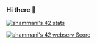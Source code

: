### Hi there 👋
[![ahammani's 42 stats](https://badge42.vercel.app/api/v2/cl8fydmkk00500gmeym4phwev/stats?cursusId=21&coalitionId=78)](https://github.com/JaeSeoKim/badge42)

[![ahammani's 42 webserv Score](https://badge42.vercel.app/api/v2/cl8fydmkk00500gmeym4phwev/project/2596641)](https://github.com/JaeSeoKim/badge42)

<!--
**anouar-hammani/anouar-hammani** is a ✨ _special_ ✨ repository because its `README.md` (this file) appears on your GitHub profile.

Here are some ideas to get you started:

- 🔭 I’m currently working on ...
- 🌱 I’m currently learning ...
- 👯 I’m looking to collaborate on ...
- 🤔 I’m looking for help with ...
- 💬 Ask me about ...
- 📫 How to reach me: ...
- 😄 Pronouns: ...
- ⚡ Fun fact: ...
-->

